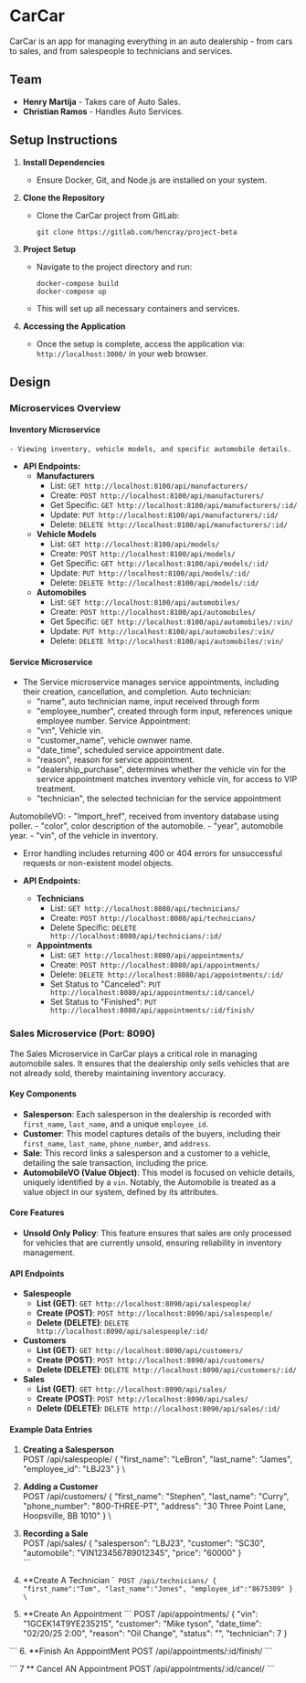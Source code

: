 # CarCar
CarCar is an app for managing everything in an auto dealership - from cars to sales, and from salespeople to technicians and services.

## Team
- **Henry Martija** - Takes care of Auto Sales.
- **Christian Ramos** - Handles Auto Services.

## Setup Instructions
1. **Install Dependencies**
   - Ensure Docker, Git, and Node.js are installed on your system.

2. **Clone the Repository**
   - Clone the CarCar project from GitLab:
     ```
     git clone https://gitlab.com/hencray/project-beta
     ```

3. **Project Setup**
   - Navigate to the project directory and run:
     ```
     docker-compose build
     docker-compose up
     ```
   - This will set up all necessary containers and services.

4. **Accessing the Application**
   - Once the setup is complete, access the application via:
     `http://localhost:3000/` in your web browser.

## Design
### Microservices Overview

#### Inventory Microservice
    - Viewing inventory, vehicle models, and specific automobile details.

- **API Endpoints:**
  - **Manufacturers**
    - List: `GET http://localhost:8100/api/manufacturers/`
    - Create: `POST http://localhost:8100/api/manufacturers/`
    - Get Specific: `GET http://localhost:8100/api/manufacturers/:id/`
    - Update: `PUT http://localhost:8100/api/manufacturers/:id/`
    - Delete: `DELETE http://localhost:8100/api/manufacturers/:id/`
  - **Vehicle Models**
    - List: `GET http://localhost:8100/api/models/`
    - Create: `POST http://localhost:8100/api/models/`
    - Get Specific: `GET http://localhost:8100/api/models/:id/`
    - Update: `PUT http://localhost:8100/api/models/:id/`
    - Delete: `DELETE http://localhost:8100/api/models/:id/`
  - **Automobiles**
    - List: `GET http://localhost:8100/api/automobiles/`
    - Create: `POST http://localhost:8100/api/automobiles/`
    - Get Specific: `GET http://localhost:8100/api/automobiles/:vin/`
    - Update: `PUT http://localhost:8100/api/automobiles/:vin/`
    - Delete: `DELETE http://localhost:8100/api/automobiles/:vin/`


#### Service Microservice
  - The Service microservice manages service appointments, including their creation, cancellation, and completion.
    Auto technician:
    - "name", auto technician name, input received through form
    - "employee_number", created through form input, references unique employee number.
    Service Appointment:
    - "vin", Vehicle vin.
    - "customer_name", vehicle ownwer name.
    - "date_time", scheduled service appointment date.
    - "reason", reason for service appointment.
    - "dealership_purchase", determines whether the vehicle vin for the service appointment matches inventory vehicle vin, for access to VIP treatment.
    - "technician", the selected technician for the service appointment

AutomobileVO:
    - "Import_href", received from inventory database using poller.
    - "color", color description of the automobile.
    - "year", automobile year.
    - "vin", of the vehicle in inventory.

  - Error handling includes returning 400 or 404 errors for unsuccessful requests or non-existent model objects.

- **API Endpoints:**
  - **Technicians**
    - List: `GET http://localhost:8080/api/technicians/`
    - Create: `POST http://localhost:8080/api/technicians/`
    - Delete Specific: `DELETE http://localhost:8080/api/technicians/:id/`
  - **Appointments**
    - List: `GET http://localhost:8080/api/appointments/`
    - Create: `POST http://localhost:8080/api/appointments/`
    - Delete: `DELETE http://localhost:8080/api/appointments/:id/`
    - Set Status to "Canceled": `PUT http://localhost:8080/api/appointments/:id/cancel/`
    - Set Status to "Finished": `PUT http://localhost:8080/api/appointments/:id/finish/`

### Sales Microservice (Port: 8090)
The Sales Microservice in CarCar plays a critical role in managing automobile sales. It ensures that the dealership only sells vehicles that are not already sold, thereby maintaining inventory accuracy.

#### Key Components
- **Salesperson**: Each salesperson in the dealership is recorded with `first_name`, `last_name`, and a unique `employee_id`.
- **Customer**: This model captures details of the buyers, including their `first_name`, `last_name`, `phone_number`, and `address`.
- **Sale**: This record links a salesperson and a customer to a vehicle, detailing the sale transaction, including the price.
- **AutomobileVO (Value Object)**: This model is focused on vehicle details, uniquely identified by a `vin`. Notably, the Automobile is treated as a value object in our
    system, defined by its attributes.

#### Core Features
- **Unsold Only Policy**: This feature ensures that sales are only processed for vehicles that are currently unsold, ensuring reliability in inventory management.

#### API Endpoints
- **Salespeople**
  - **List (GET)**: `GET http://localhost:8090/api/salespeople/`
  - **Create (POST)**: `POST http://localhost:8090/api/salespeople/`
  - **Delete (DELETE)**: `DELETE http://localhost:8090/api/salespeople/:id/`
- **Customers**
  - **List (GET)**: `GET http://localhost:8090/api/customers/`
  - **Create (POST)**: `POST http://localhost:8090/api/customers/`
  - **Delete (DELETE)**: `DELETE http://localhost:8090/api/customers/:id/`
- **Sales**
  - **List (GET)**: `GET http://localhost:8090/api/sales/`
  - **Create (POST)**: `POST http://localhost:8090/api/sales/`
  - **Delete (DELETE)**: `DELETE http://localhost:8090/api/sales/:id/`


#### Example Data Entries

1. **Creating a Salesperson**
   \
   POST /api/salespeople/
   {
     "first_name": "LeBron",
     "last_name": "James",
     "employee_id": "LBJ23"
   }
   \

2. **Adding a Customer**
   \
   POST /api/customers/
   {
     "first_name": "Stephen",
     "last_name": "Curry",
     "phone_number": "800-THREE-PT",
     "address": "30 Three Point Lane, Hoopsville, BB 1010"
   }
   \

3. **Recording a Sale**
   \
   POST /api/sales/
   {
     "salesperson": "LBJ23",
     "customer": "SC30",
     "automobile": "VIN123456789012345",
     "price": "60000"
   }
   \
   \```

4. **Create A Technician
  \```
  POST /api/technicians/
  {
	  "first_name":"Tom",
	  "last_name":"Jones",
	  "employee_id":"8675309"
  }
  \``

5. **Create An Appointment
  \```
  POST /api/appointments/
  {
     "vin": "1GCEK14T9YE235215",
     "customer": "Mike tyson",
     "date_time": "02/20/25 2:00",
     "reason": "Oil Change",
     "status": "",
      "technician": 7
  }

  \```
6. **Finish An ApppointMent
  POST /api/appointments/:id/finish/
  \```

  \```
7 ** Cancel AN Appointment
  POST /api/appointments/:id/cancel/
  \```
